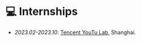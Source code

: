 # 💻 Internships
- *2023.02-2023.10*: [Tencent YouTu Lab](https://open.youtu.qq.com/#/open), Shanghai.
